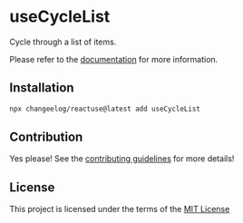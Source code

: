 # useCycleList

Cycle through a list of items.

Please refer to the [documentation](#) for more information.

## Installation

```bash
npx changeelog/reactuse@latest add useCycleList
```

## Contribution

Yes please! See the [contributing guidelines](#) for more details!

## License

This project is licensed under the terms of the [MIT License](/LICENSE)
